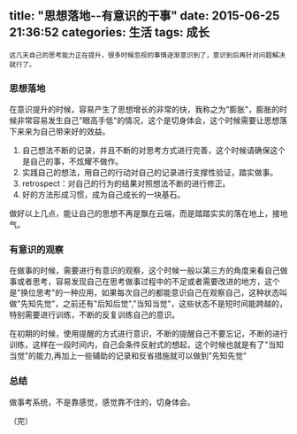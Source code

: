 title: "思想落地--有意识的干事"
date: 2015-06-25 21:36:52
categories: 生活
tags: 成长
---

    这几天自己的思考能力正在提升，很多时候忽视的事情逐渐意识到了，意识到后再针对问题解决就行了。

### 思想落地
在意识提升的时候，容易产生了思想增长的非常的快，我称之为"膨胀"，膨胀的时候非常容易发生自己"眼高手低"的情况，这个是切身体会，这个时候需要让思想落下来来为自己带来好的效益。

1.  自己想法不断的记录，并且不断的对思考方式进行完善，这个时候请确保这个是自己的事，不炫耀不做作。
2.  实践自己的想法，用自己的行动对自己的记录进行支撑性验证，踏实做事。
3.  retrospect：对自己的行为的结果对照想法不断的进行修正。
4.  好的方法形成习惯，成为自己成长的一块基石。

做好以上几点，能让自己的思想不再是飘在云端，而是踏踏实实的落在地上，接地气。


### 有意识的观察
在做事的时候，需要进行有意识的观察，这个时候一般以第三方的角度来看自己做事或者思考，容易发现自己在思考做事过程中的不足或者需要改进的地方，这个是"换位思考"的一种应用，如果每次自己的都能意识自己在观察自己，这种状态叫做"先知先觉"，之前还有"后知后觉","当知当觉"，这些状态不是短时间能跨越的，特别需要进行训练，不断的反复训练自己的意识。


在初期的时候，使用提醒的方式进行意识，不断的提醒自己不要忘记，不断的进行训练，这样在一段时间内，自己会条件反射式的想起，这个时候也就是有了"当知当觉"的能力,再加上一些辅助的记录和反省措施就可以做到"先知先觉"


### 总结
做事考系统，不是靠感觉，感觉靠不住的，切身体会。

（完）
